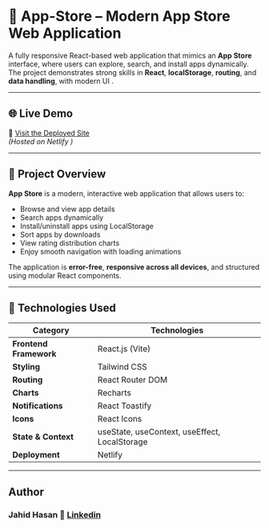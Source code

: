 # 🚀 App-Store – Modern App Store Web Application

A fully responsive React-based web application that mimics an **App Store** interface, where users can explore, search, and install apps dynamically.  
The project demonstrates strong skills in **React**, **localStorage**, **routing**, and **data handling**, with modern UI .

---

## 🌐 Live Demo

🔗 [Visit the Deployed Site](https://apps-store-jh.netlify.app/apps)  
_(Hosted on Netlify )_

---

## 🧠 Project Overview

**App Store** is a modern, interactive web application that allows users to:

- Browse and view app details
- Search apps dynamically
- Install/uninstall apps using LocalStorage
- Sort apps by downloads
- View rating distribution charts
- Enjoy smooth navigation with loading animations

The application is **error-free**, **responsive across all devices**, and structured using modular React components.

---

## 🧰 Technologies Used

| Category               | Technologies                                  |
| ---------------------- | --------------------------------------------- |
| **Frontend Framework** | React.js (Vite)                               |
| **Styling**            | Tailwind CSS                                  |
| **Routing**            | React Router DOM                              |
| **Charts**             | Recharts                                      |
| **Notifications**      | React Toastify                                |
| **Icons**              | React Icons                                   |
| **State & Context**    | useState, useContext, useEffect, LocalStorage |
| **Deployment**         | Netlify                                       |

---

## Author

### Jahid Hasan 🔗 [Linkedin](https://www.linkedin.com/in/jahidjubaer/)
